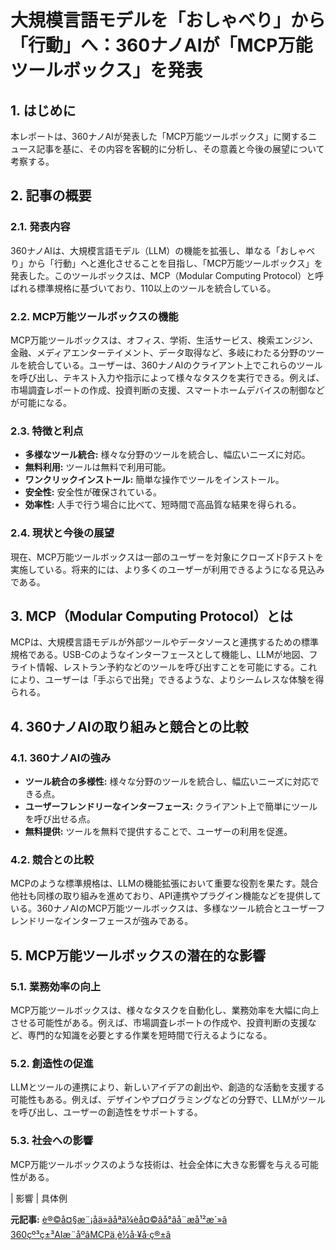# 大規模言語モデルを「おしゃべり」から「行動」へ：360ナノAIが「MCP万能ツールボックス」を発表

## 1. はじめに

本レポートは、360ナノAIが発表した「MCP万能ツールボックス」に関するニュース記事を基に、その内容を客観的に分析し、その意義と今後の展望について考察する。

## 2. 記事の概要

### 2.1. 発表内容

360ナノAIは、大規模言語モデル（LLM）の機能を拡張し、単なる「おしゃべり」から「行動」へと進化させることを目指し、「MCP万能ツールボックス」を発表した。このツールボックスは、MCP（Modular Computing Protocol）と呼ばれる標準規格に基づいており、110以上のツールを統合している。

### 2.2. MCP万能ツールボックスの機能

MCP万能ツールボックスは、オフィス、学術、生活サービス、検索エンジン、金融、メディアエンターテイメント、データ取得など、多岐にわたる分野のツールを統合している。ユーザーは、360ナノAIのクライアント上でこれらのツールを呼び出し、テキスト入力や指示によって様々なタスクを実行できる。例えば、市場調査レポートの作成、投資判断の支援、スマートホームデバイスの制御などが可能になる。

### 2.3. 特徴と利点

* **多様なツール統合:** 様々な分野のツールを統合し、幅広いニーズに対応。
* **無料利用:** ツールは無料で利用可能。
* **ワンクリックインストール:** 簡単な操作でツールをインストール。
* **安全性:** 安全性が確保されている。
* **効率性:** 人手で行う場合に比べて、短時間で高品質な結果を得られる。

### 2.4. 現状と今後の展望

現在、MCP万能ツールボックスは一部のユーザーを対象にクローズドβテストを実施している。将来的には、より多くのユーザーが利用できるようになる見込みである。

## 3. MCP（Modular Computing Protocol）とは

MCPは、大規模言語モデルが外部ツールやデータソースと連携するための標準規格である。USB-Cのようなインターフェースとして機能し、LLMが地図、フライト情報、レストラン予約などのツールを呼び出すことを可能にする。これにより、ユーザーは「手ぶらで出発」できるような、よりシームレスな体験を得られる。

## 4. 360ナノAIの取り組みと競合との比較

### 4.1. 360ナノAIの強み

* **ツール統合の多様性:** 様々な分野のツールを統合し、幅広いニーズに対応できる点。
* **ユーザーフレンドリーなインターフェース:** クライアント上で簡単にツールを呼び出せる点。
* **無料提供:** ツールを無料で提供することで、ユーザーの利用を促進。

### 4.2. 競合との比較

MCPのような標準規格は、LLMの機能拡張において重要な役割を果たす。競合他社も同様の取り組みを進めており、API連携やプラグイン機能などを提供している。360ナノAIのMCP万能ツールボックスは、多様なツール統合とユーザーフレンドリーなインターフェースが強みである。

## 5. MCP万能ツールボックスの潜在的な影響

### 5.1. 業務効率の向上

MCP万能ツールボックスは、様々なタスクを自動化し、業務効率を大幅に向上させる可能性がある。例えば、市場調査レポートの作成や、投資判断の支援など、専門的な知識を必要とする作業を短時間で行えるようになる。

### 5.2. 創造性の促進

LLMとツールの連携により、新しいアイデアの創出や、創造的な活動を支援する可能性もある。例えば、デザインやプログラミングなどの分野で、LLMがツールを呼び出し、ユーザーの創造性をサポートする。

### 5.3. 社会への影響

MCP万能ツールボックスのような技術は、社会全体に大きな影響を与える可能性がある。

| 影響 | 具体例 

**元記事:** [è®©å¤§æ¨¡åä»âåªä¼èå¤©âå°âå¨æå¹²æ´»â 360çº³ç±³AIæ¨åºâMCPä¸è½å·¥å·ç®±â](http://www.tjbh.com/c/2025-04-24/1429484.shtml)